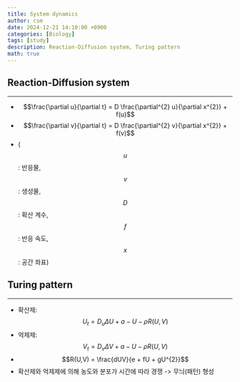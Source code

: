 ```yaml
---
title: System dynamics
author: csm
date: 2024-12-21 14:10:00 +0900
categories: [Biology]
tags: [study]
description: Reaction-Diffusion system, Turing pattern
math: true
---
```


## Reaction-Diffusion system
---
- $$\frac{\partial u}{\partial t} = D \frac{\partial^{2} u}{\partial x^{2}} + f(u)$$
- $$\frac{\partial v}{\partial t} = D \frac{\partial^{2} v}{\partial x^{2}} + f(v)$$
- ($$u$$: 반응물, $$v$$: 생성물, $$D$$: 확산 계수, $$f$$: 반응 속도, $$x$$: 공간 좌표)

## Turing pattern
---
- 확산제: $$U_{t}  = D_{u} \Delta U + a-U- \rho R(U,V)$$
- 억제제: $$V_{t}  = D_{v} \Delta V + a-U- \rho R(U,V)$$
- $$R(U,V) = \frac{dUV}{e + fU + gU^{2}}$$
- 확산제와 억제제에 의해 농도와 분포가 시간에 따라 경쟁 -> 무늬(패턴) 형성
